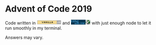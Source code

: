 # Advent of Code 2019

Code written in ![VanillaJS](/assets/vanilla.png) and ![edited with Vim](/assets/vim.jpg) with just enough node to let it run smoothly in my terminal.

Answers may vary.
